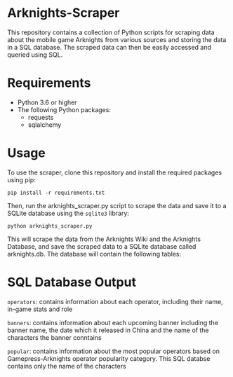# Arknights-Scraper

This repository contains a collection of Python scripts for scraping data about the mobile game Arknights from various sources and storing the data in a SQL database. The scraped data can then be easily accessed and queried using SQL.

# Requirements
- Python 3.6 or higher
- The following Python packages:
  - requests
  - sqlalchemy
# Usage
To use the scraper, clone this repository and install the required packages using pip:

```
pip install -r requirements.txt
```
Then, run the arknights_scraper.py script to scrape the data and save it to a SQLite database using the `sqlite3` library:


```
python arknights_scraper.py
```
This will scrape the data from the Arknights Wiki and the Arknights Database, and save the scraped data to a SQLite database called arknights.db. The database will contain the following tables:

# SQL Database Output

`operators`: contains information about each operator, including their name, in-game stats and role

`banners`: contains information about each upcoming banner including the banner name, the date which it released in China and the name of the characters the banner conntains

`popular`: contains information about the most popular operators based on Gamepress-Arknights operator popularity category. This SQL databse contains only the name of the characters
